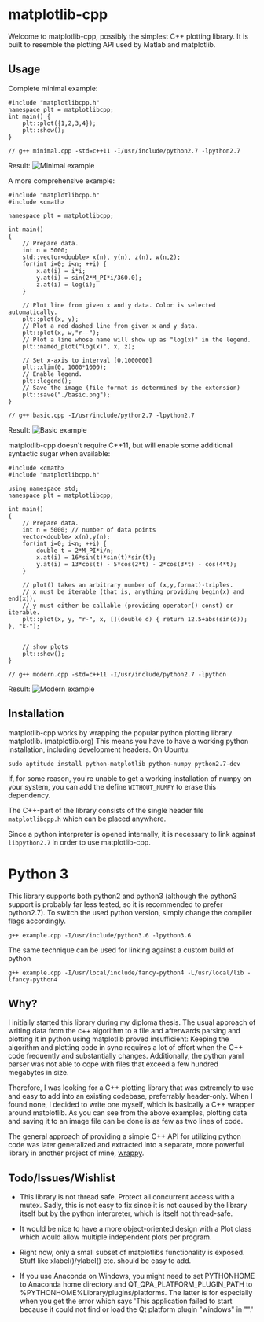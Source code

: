 matplotlib-cpp
==============

Welcome to matplotlib-cpp, possibly the simplest C++ plotting library.
It is built to resemble the plotting API used by Matlab and matplotlib.



Usage
-----
Complete minimal example:

    #include "matplotlibcpp.h"
    namespace plt = matplotlibcpp;
    int main() {
        plt::plot({1,2,3,4});
        plt::show();
    }
    
    // g++ minimal.cpp -std=c++11 -I/usr/include/python2.7 -lpython2.7

Result: ![Minimal example](./examples/minimal.png)

A more comprehensive example:

    #include "matplotlibcpp.h"
    #include <cmath>

    namespace plt = matplotlibcpp;

    int main() 
    {
        // Prepare data.
        int n = 5000;
        std::vector<double> x(n), y(n), z(n), w(n,2);
        for(int i=0; i<n; ++i) {
            x.at(i) = i*i;
            y.at(i) = sin(2*M_PI*i/360.0);
            z.at(i) = log(i);
        }

        // Plot line from given x and y data. Color is selected automatically.
        plt::plot(x, y);
        // Plot a red dashed line from given x and y data.
        plt::plot(x, w,"r--");
        // Plot a line whose name will show up as "log(x)" in the legend.
        plt::named_plot("log(x)", x, z);

        // Set x-axis to interval [0,1000000]
        plt::xlim(0, 1000*1000);
        // Enable legend.
        plt::legend();
        // Save the image (file format is determined by the extension)
        plt::save("./basic.png");
    }

    // g++ basic.cpp -I/usr/include/python2.7 -lpython2.7

Result: ![Basic example](./examples/basic.png)

matplotlib-cpp doesn't require C++11, but will enable some additional syntactic sugar when available:

    #include <cmath>
    #include "matplotlibcpp.h"

    using namespace std;
    namespace plt = matplotlibcpp;

    int main() 
    {    
        // Prepare data.
        int n = 5000; // number of data points
        vector<double> x(n),y(n); 
        for(int i=0; i<n; ++i) {
            double t = 2*M_PI*i/n;
            x.at(i) = 16*sin(t)*sin(t)*sin(t);
            y.at(i) = 13*cos(t) - 5*cos(2*t) - 2*cos(3*t) - cos(4*t);
        }

        // plot() takes an arbitrary number of (x,y,format)-triples. 
        // x must be iterable (that is, anything providing begin(x) and end(x)),
        // y must either be callable (providing operator() const) or iterable. 
        plt::plot(x, y, "r-", x, [](double d) { return 12.5+abs(sin(d)); }, "k-");


        // show plots
        plt::show();
    } 
    
    // g++ modern.cpp -std=c++11 -I/usr/include/python2.7 -lpython

Result: ![Modern example](./examples/modern.png)

Installation
------------

matplotlib-cpp works by wrapping the popular python plotting library matplotlib. (matplotlib.org)
This means you have to have a working python installation, including development headers.
On Ubuntu:

    sudo aptitude install python-matplotlib python-numpy python2.7-dev

If, for some reason, you're unable to get a working installation of numpy on your system,
you can add the define `WITHOUT_NUMPY` to erase this dependency.

The C++-part of the library consists of the single header file `matplotlibcpp.h` which can be placed
anywhere.

Since a python interpreter is opened internally, it is necessary to link against `libpython2.7` in order to use
matplotlib-cpp.

# Python 3

This library supports both python2 and python3 (although the python3 support is probably far less tested,
so it is recommended to prefer python2.7). To switch the used python version, simply change
the compiler flags accordingly.

    g++ example.cpp -I/usr/include/python3.6 -lpython3.6

The same technique can be used for linking against a custom build of python

    g++ example.cpp -I/usr/local/include/fancy-python4 -L/usr/local/lib -lfancy-python4


Why?
----
I initially started this library during my diploma thesis. The usual approach of 
writing data from the c++ algorithm to a file and afterwards parsing and plotting
it in python using matplotlib proved insufficient: Keeping the algorithm
and plotting code in sync requires a lot of effort when the C++ code frequently and substantially 
changes. Additionally, the python yaml parser was not able to cope with files that
exceed a few hundred megabytes in size.

Therefore, I was looking for a C++ plotting library that was extremely to use
and easy to add into an existing codebase, preferrably header-only. When I found
none, I decided to write one myself, which is basically a C++ wrapper around
matplotlib. As you can see from the above examples, plotting data and saving it
to an image file can be done is as few as two lines of code.

The general approach of providing a simple C++ API for utilizing python code
was later generalized and extracted into a separate, more powerful
library in another project of mine, [wrappy](http://www.github.com/lava/wrappy).


Todo/Issues/Wishlist
--------------------
* This library is not thread safe. Protect all concurrent access with a mutex.
  Sadly, this is not easy to fix since it is not caused by the library itself but
  by the python interpreter, which is itself not thread-safe.

* It would be nice to have a more object-oriented design with a Plot class which would allow
  multiple independent plots per program.

* Right now, only a small subset of matplotlibs functionality is exposed. Stuff like xlabel()/ylabel() etc. should
  be easy to add.

* If you use Anaconda on Windows, you might need to set PYTHONHOME to Anaconda home directory and QT_QPA_PLATFORM_PLUGIN_PATH to %PYTHONHOME%Library/plugins/platforms. The latter is for especially when you get the error which says 'This application failed to start because it could not find or load the Qt platform plugin "windows"
in "".'
